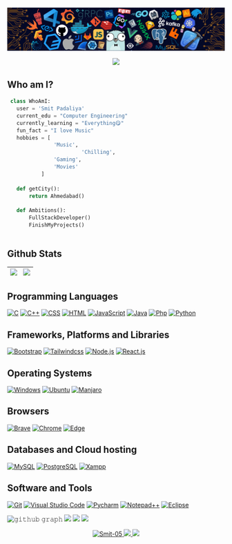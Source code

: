 ![Github Banner](banner.png)

<p align="center">
  <img src="https://readme-typing-svg.herokuapp.com?color=0d8eceF&size=30&center=true&vCenter=true&width=550&height=70&lines=Hey+There,+I'm+Smit;I+Love+Python+Programming;An+Open+Source+Enthusiast;Full+Stack+Web+Developer;Loves+To+Build+Projects;A+Problem+Solver;">
</p>



## Who am I? 
<!-- [![Profile views](https://komarev.com/ghpvc/?username=Smit-05&label=Profile%20views)](https://github.com/jaydeep-yadav) -->


 ```python
  class WhoAmI:
    user = 'Smit Padaliya'
	current_edu = "Computer Engineering"
    currently_learning = "Everything😋"
    fun_fact = "I love Music"
	hobbies = [
				'Music',
                         'Chilling',
			 	'Gaming',
				'Movies'
			]
	
	def getCity():
		return Ahmedabad()
	
	def Ambitions():
		FullStackDeveloper()
		FinishMyProjects()
	
 ```

 
## Github Stats

<img src="https://github-readme-stats.vercel.app/api?username=Smit-05&&show_icons=true&count_private=true&theme=github_dark">|<img src="https://github-readme-streak-stats.herokuapp.com/?user=Smit-05&theme=blueberry_duo"/>
|---|---|
<!-- <p align="center"><img src="https://github-readme-stats.vercel.app/api/top-langs/?username=jaydeep-yadav&layout=compact&theme=github_dark"/></p> -->
<!-- <img align="right" height="200px" width="500px" src="https://i.imgur.com/g0fixOT.jpg"> -->
<!-- <a href="#"><img alt="" src=""></a> -->

## Programming Languages

<p>
    <a href="#"><img alt="C" src="https://img.shields.io/badge/C-00599C?style=for-the-badge&logo=c&logoColor=white"></a>
    <a href="#"><img alt="C++" src="https://img.shields.io/badge/C%2B%2B-00599C?style=for-the-badge&logo=c%2B%2B&logoColor=white"></a>
    <a href="#"><img alt="CSS" src="https://img.shields.io/badge/CSS3-1572B6?style=for-the-badge&logo=css3&logoColor=white"></a>
    <a href="#"><img alt="HTML" src="https://img.shields.io/badge/HTML5-E34F26?style=for-the-badge&logo=html5&logoColor=white"></a>
<!--     <a href="#"><img alt="Sass" src="https://img.shields.io/badge/Sass-CC6699?&logo=sass&logoColor=white"></a> -->
    <a href="#"><img alt="JavaScript" src="https://img.shields.io/badge/JavaScript-323330?style=for-the-badge&logo=javascript&logoColor=F7DF1E"></a>
    <a href="#"><img alt="Java" src="https://img.shields.io/badge/Java-ED8B00?style=for-the-badge&logo=java&logoColor=white"></a>
    <a href="#"><img alt="Php" src="https://img.shields.io/badge/PHP-777BB4?style=for-the-badge&logo=php&logoColor=white"></a>
    <a href="#"><img alt="Python" src="https://img.shields.io/badge/Python-FFD43B?style=for-the-badge&logo=python&logoColor=blue"></a>
</p>

## Frameworks, Platforms and Libraries
<p>
   <a href="#"><img alt="Bootstrap" src="https://img.shields.io/badge/Bootstrap-563D7C?style=for-the-badge&logo=bootstrap&logoColor=white"></a>
   <a href="#"><img alt="Tailwindcss" src="https://img.shields.io/badge/Tailwind_CSS-38B2AC?style=for-the-badge&logo=tailwind-css&logoColor=white"></a>
	<a href="#"><img alt="Node.js" src="https://img.shields.io/badge/Node.js-339933?style=for-the-badge&logo=nodedotjs&logoColor=white"></a>
	<a href="#"><img alt="React.js" src="https://img.shields.io/badge/React-20232A?style=for-the-badge&logo=react&logoColor=61DAFB"></a>
</p>

## Operating Systems
<p>
	<a href="#"><img alt="Windows" src="https://img.shields.io/badge/Windows-0078D6?style=for-the-badge&logo=windows&logoColor=white"></a>
	<a href="#"><img alt="Ubuntu" src="https://img.shields.io/badge/Ubuntu-E95420?style=for-the-badge&logo=ubuntu&logoColor=white"></a>
  <a href="#"><img alt="Manjaro" src="https://img.shields.io/badge/manjaro-35BF5C?style=for-the-badge&logo=manjaro&logoColor=white"></a>
	
</p>

## Browsers
<p>
	<a href="#"><img alt="Brave" src="https://img.shields.io/badge/Brave-FB542B?logo=brave&logoColor=white"></a>
	<a href="#"><img alt="Chrome" src="https://img.shields.io/badge/Google_chrome-4285F4?logo=Google-Chrome&logoColor=white"></a>
	<a href="#"><img alt="Edge" src="https://img.shields.io/badge/Microsoft_Edge-0078D7?logo=Microsoft-edge&logoColor=white"></a>
</p>

## Databases and Cloud hosting

<p>
    <a href="#"><img alt="MySQL" src="https://img.shields.io/badge/MySQL-005C84?style=for-the-badge&logo=mysql&logoColor=white"></a>
    <a href="#"><img alt="PostgreSQL" src="https://img.shields.io/badge/PostgreSQL-316192?style=for-the-badge&logo=postgresql&logoColor=white"></a>
    <a href="#"><img alt="Xampp" src="https://img.shields.io/badge/Xampp-F37623?style=for-the-badge&logo=xampp&logoColor=white"></a>
</p> 

## Software and Tools
<p>
  <a href="#"><img alt="Git" src="https://img.shields.io/badge/GIT-E44C30?style=for-the-badge&logo=git&logoColor=white"></a>
  <a href="#"><img alt="Visual Studio Code" src="https://img.shields.io/badge/Visual_Studio_Code-0078D4?style=for-the-badge&logo=visual%20studio%20code&logoColor=white"></a>
  <a href="#"><img alt="Pycharm" src="https://img.shields.io/badge/PyCharm-000000.svg?&style=for-the-badge&logo=PyCharm&logoColor=white"></a>
<!-- 	<a href="#"><img alt="Sublime" src="https://img.shields.io/badge/sublime_text-%23575757.svg?logo=sublime-text&logoColor=important"></a> -->
	<a href="#"><img alt="Notepad++" src="https://img.shields.io/badge/Notepad++-90E59A.svg?style=for-the-badge&logo=notepad%2B%2B&logoColor=black"></a>
	<a href="#"><img alt="Eclipse" src="https://img.shields.io/badge/Eclipse-2C2255?style=for-the-badge&logo=eclipse&logoColor=white"></a>
</p>


![𝚐𝚒𝚝𝚑𝚞𝚋 𝚐𝚛𝚊𝚙𝚑](https://activity-graph.herokuapp.com/graph?username=Smit-05&theme=react-dark&hide_border=true&area=true)
![](http://github-profile-summary-cards.vercel.app/api/cards/profile-details?username=Smit-05&theme=dracula)
![](http://github-profile-summary-cards.vercel.app/api/cards/stats?username=Smit-05&theme=dracula)
![](http://github-profile-summary-cards.vercel.app/api/cards/productive-time?username=Smit-05&theme=dracula&utcOffset=8)

<p align="center">
    <a href="https://github.com/">
        <img src="https://komarev.com/ghpvc/?username=Smit-05" alt="Smit-05" />
    </a>
    <a href="https://github.com/Smit-05">
        <img height="20" src="https://img.shields.io/github/followers/Smit-05?label=follow&logo=github" />
	</a>
	 <a href="https://github.com/Smit-05">
        <img height="20" src="https://img.shields.io/github/stars/Smit-05?label=stars&logo=github" />
	</a>
</p>
